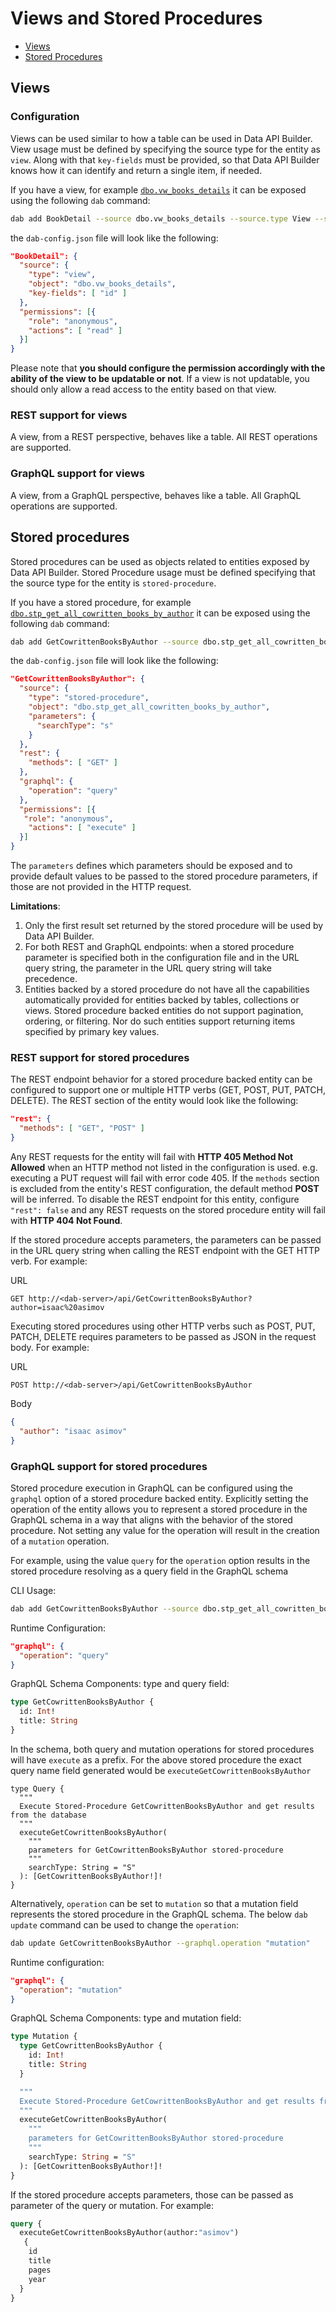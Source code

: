 # Views and Stored Procedures

- [Views](#views)
- [Stored Procedures](#stored-procedures)

## Views

### Configuration

Views can be used similar to how a table can be used in Data API Builder. View usage must be defined by specifying the source type for the entity as `view`. Along with that `key-fields` must be provided, so that Data API Builder knows how it can identify and return a single item, if needed.

If you have a view, for example [`dbo.vw_books_details`](../samples/getting-started/azure-sql-db/library.azure-sql.sql#L112) it can be exposed using the following `dab` command:

```sh
dab add BookDetail --source dbo.vw_books_details --source.type View --source.key-fields "id" --permissions "anonymous:read"
```

the `dab-config.json` file will look like the following:

```json
"BookDetail": {
  "source": {
    "type": "view",
    "object": "dbo.vw_books_details",
    "key-fields": [ "id" ]
  },
  "permissions": [{
    "role": "anonymous",
    "actions": [ "read" ]
  }]
}
```

Please note that **you should configure the permission accordingly with the ability of the view to be updatable or not**. If a view is not updatable, you should only allow a read access to the entity based on that view.

### REST support for views

A view, from a REST perspective, behaves like a table. All REST operations are supported.

### GraphQL support for views

A view, from a GraphQL perspective, behaves like a table. All GraphQL operations are supported.

## Stored procedures

Stored procedures can be used as objects related to entities exposed by Data API Builder. Stored Procedure usage must be defined specifying that the source type for the entity is `stored-procedure`.

If you have a stored procedure, for example [`dbo.stp_get_all_cowritten_books_by_author`](../samples/getting-started/azure-sql-db/library.azure-sql.sql#L138) it can be exposed using the following `dab` command:

```sh
dab add GetCowrittenBooksByAuthor --source dbo.stp_get_all_cowritten_books_by_author --source.type "stored-procedure" source.params "searchType:s" --permissions "anonymous:execute" --rest.methods "get" --graphql.operation "query"
```

the `dab-config.json` file will look like the following:

```json
"GetCowrittenBooksByAuthor": {
  "source": {
    "type": "stored-procedure",
    "object": "dbo.stp_get_all_cowritten_books_by_author",
    "parameters": {
      "searchType": "s"
    }
  },
  "rest": {
    "methods": [ "GET" ]
  },
  "graphql": {
    "operation": "query"
  },
  "permissions": [{
   "role": "anonymous",
    "actions": [ "execute" ]
  }]
}
```

The `parameters` defines which parameters should be exposed and to provide default values to be passed to the stored procedure parameters, if those are not provided in the HTTP request.

**Limitations**:

1. Only the first result set returned by the stored procedure will be used by Data API Builder.
2. For both REST and GraphQL endpoints: when a stored procedure parameter is specified both in the configuration file and in the URL query string, the parameter in the URL query string will take precedence.
3. Entities backed by a stored procedure do not have all the capabilities automatically provided for entities backed by tables, collections or views. Stored procedure backed entities do not support pagination, ordering, or filtering. Nor do such entities support returning items specified by primary key values.

### REST support for stored procedures

The REST endpoint behavior for a stored procedure backed entity can be configured to support one or multiple HTTP verbs (GET, POST, PUT, PATCH, DELETE). The REST section of the entity would look like the following:

```json
"rest": {
  "methods": [ "GET", "POST" ]
}
```

Any REST requests for the entity will fail with **HTTP 405 Method Not Allowed** when an HTTP method not listed in the configuration is used. e.g. executing a PUT request will fail with error code 405.
If the `methods` section is excluded from the entity's REST configuration, the default method **POST** will be inferred. To disable the REST endpoint for this entity, configure `"rest": false` and any REST requests on the stored procedure entity will fail with **HTTP 404 Not Found**.

If the stored procedure accepts parameters, the parameters can be passed in the URL query string when calling the REST endpoint with the GET HTTP verb. For example:

URL
```text
GET http://<dab-server>/api/GetCowrittenBooksByAuthor?author=isaac%20asimov
```

Executing stored procedures using other HTTP verbs such as POST, PUT, PATCH, DELETE requires parameters to be passed as JSON in the request body. For example:

URL
```text
POST http://<dab-server>/api/GetCowrittenBooksByAuthor
```

Body
```json
{
  "author": "isaac asimov"
}
```

### GraphQL support for stored procedures

Stored procedure execution in GraphQL can be configured using the `graphql` option of a stored procedure backed entity. Explicitly setting the operation of the entity allows you to represent a stored procedure in the GraphQL schema in a way that aligns with the behavior of the stored procedure.
Not setting any value for the operation will result in the creation of a `mutation` operation.

For example, using the value `query` for the `operation` option results in the stored procedure resolving as a query field in the GraphQL schema

CLI Usage:

```sh
dab add GetCowrittenBooksByAuthor --source dbo.stp_get_all_cowritten_books_by_author --source.type "stored-procedure" --source.params "searchType:s" --permissions "anonymous:execute" --rest.methods "GET" --graphql.operation "query"
```

Runtime Configuration:

```json
"graphql": {
  "operation": "query"
}
```

GraphQL Schema Components: type and query field:

```graphql
type GetCowrittenBooksByAuthor {
  id: Int!
  title: String
}
```

In the schema, both query and mutation operations for stored procedures will have `execute` as a prefix. For the above stored procedure the exact query name field generated would be `executeGetCowrittenBooksByAuthor`

```
type Query {
  """
  Execute Stored-Procedure GetCowrittenBooksByAuthor and get results from the database
  """
  executeGetCowrittenBooksByAuthor(
    """
    parameters for GetCowrittenBooksByAuthor stored-procedure
    """
    searchType: String = "S"
  ): [GetCowrittenBooksByAuthor!]!
}
```

Alternatively, `operation` can be set to `mutation` so that a mutation field represents the stored procedure in the GraphQL schema. The below `dab update` command can be used to change the `operation`:

```sh
dab update GetCowrittenBooksByAuthor --graphql.operation "mutation"
```

Runtime configuration:

```json
"graphql": {
  "operation": "mutation"
}
```
GraphQL Schema Components: type and mutation field:

```graphql
type Mutation {
  type GetCowrittenBooksByAuthor {
    id: Int!
    title: String
  }

  """
  Execute Stored-Procedure GetCowrittenBooksByAuthor and get results from the database
  """
  executeGetCowrittenBooksByAuthor(
    """
    parameters for GetCowrittenBooksByAuthor stored-procedure
    """
    searchType: String = "S"
  ): [GetCowrittenBooksByAuthor!]!
}
```

If the stored procedure accepts parameters, those can be passed as parameter of the query or mutation. For example:

```graphql
query {
  executeGetCowrittenBooksByAuthor(author:"asimov")
   {
    id
    title
    pages
    year
  }
}
```
